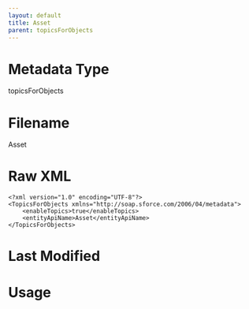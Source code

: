 ```yaml
---
layout: default
title: Asset
parent: topicsForObjects
---
```

# Metadata Type
topicsForObjects


# Filename 
Asset


# Raw XML
```
<?xml version="1.0" encoding="UTF-8"?>
<TopicsForObjects xmlns="http://soap.sforce.com/2006/04/metadata">
    <enableTopics>true</enableTopics>
    <entityApiName>Asset</entityApiName>
</TopicsForObjects>
```


# Last Modified


# Usage
